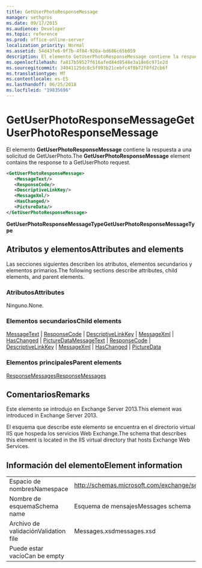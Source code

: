 ```yaml
---
title: GetUserPhotoResponseMessage
manager: sethgros
ms.date: 09/17/2015
ms.audience: Developer
ms.topic: reference
ms.prod: office-online-server
localization_priority: Normal
ms.assetid: 54d43fe6-9f7b-4f84-920a-bd686c65b059
description: El elemento GetUserPhotoResponseMessage contiene la respuesta a una solicitud de GetUserPhoto.
ms.openlocfilehash: fa817b59527f616afed84d8548e3a18e6c971e2d
ms.sourcegitcommit: 34041125dc8c5f993b21cebfc4f8b72f0fd2cb6f
ms.translationtype: MT
ms.contentlocale: es-ES
ms.lasthandoff: 06/25/2018
ms.locfileid: "19835696"
---
```

# <a name="getuserphotoresponsemessage"></a><span data-ttu-id="f7052-103">GetUserPhotoResponseMessage</span><span class="sxs-lookup"><span data-stu-id="f7052-103">GetUserPhotoResponseMessage</span></span>

<span data-ttu-id="f7052-104">El elemento **GetUserPhotoResponseMessage** contiene la respuesta a una solicitud de GetUserPhoto.</span><span class="sxs-lookup"><span data-stu-id="f7052-104">The **GetUserPhotoResponseMessage** element contains the response to a GetUserPhoto request.</span></span> 
  
```XML
<GetUserPhotoResponseMessage>
   <MessageText/>
   <ResponseCode/>
   <DescriptiveLinkKey/>
   <MessageXml/>
   <HasChanged/>
   <PictureData/>
</GetUserPhotoResponseMessage>
```

 <span data-ttu-id="f7052-105">**GetUserPhotoResponseMessageType**</span><span class="sxs-lookup"><span data-stu-id="f7052-105">**GetUserPhotoResponseMessageType**</span></span>
## <a name="attributes-and-elements"></a><span data-ttu-id="f7052-106">Atributos y elementos</span><span class="sxs-lookup"><span data-stu-id="f7052-106">Attributes and elements</span></span>

<span data-ttu-id="f7052-107">Las secciones siguientes describen los atributos, elementos secundarios y elementos primarios.</span><span class="sxs-lookup"><span data-stu-id="f7052-107">The following sections describe attributes, child elements, and parent elements.</span></span>
  
### <a name="attributes"></a><span data-ttu-id="f7052-108">Atributos</span><span class="sxs-lookup"><span data-stu-id="f7052-108">Attributes</span></span>

<span data-ttu-id="f7052-109">Ninguno.</span><span class="sxs-lookup"><span data-stu-id="f7052-109">None.</span></span>
  
### <a name="child-elements"></a><span data-ttu-id="f7052-110">Elementos secundarios</span><span class="sxs-lookup"><span data-stu-id="f7052-110">Child elements</span></span>

<span data-ttu-id="f7052-111">[MessageText](messagetext.md) | [ResponseCode](responsecode.md) | [DescriptiveLinkKey](descriptivelinkkey.md) | [MessageXml](messagexml.md) | [HasChanged](haschanged.md) | [PictureData](picturedata.md)</span><span class="sxs-lookup"><span data-stu-id="f7052-111">[MessageText](messagetext.md) | [ResponseCode](responsecode.md) | [DescriptiveLinkKey](descriptivelinkkey.md) | [MessageXml](messagexml.md) | [HasChanged](haschanged.md) | [PictureData](picturedata.md)</span></span>
  
### <a name="parent-elements"></a><span data-ttu-id="f7052-112">Elementos principales</span><span class="sxs-lookup"><span data-stu-id="f7052-112">Parent elements</span></span>

[<span data-ttu-id="f7052-113">ResponseMessages</span><span class="sxs-lookup"><span data-stu-id="f7052-113">ResponseMessages</span></span>](responsemessages.md)
  
## <a name="remarks"></a><span data-ttu-id="f7052-114">Comentarios</span><span class="sxs-lookup"><span data-stu-id="f7052-114">Remarks</span></span>

<span data-ttu-id="f7052-115">Este elemento se introdujo en Exchange Server 2013.</span><span class="sxs-lookup"><span data-stu-id="f7052-115">This element was introduced in Exchange Server 2013.</span></span>
  
<span data-ttu-id="f7052-116">El esquema que describe este elemento se encuentra en el directorio virtual IIS que hospeda los servicios Web Exchange.</span><span class="sxs-lookup"><span data-stu-id="f7052-116">The schema that describes this element is located in the IIS virtual directory that hosts Exchange Web Services.</span></span>
  
## <a name="element-information"></a><span data-ttu-id="f7052-117">Información del elemento</span><span class="sxs-lookup"><span data-stu-id="f7052-117">Element information</span></span>

|||
|:-----|:-----|
|<span data-ttu-id="f7052-118">Espacio de nombres</span><span class="sxs-lookup"><span data-stu-id="f7052-118">Namespace</span></span>  <br/> |http://schemas.microsoft.com/exchange/services/2006/messages  <br/> |
|<span data-ttu-id="f7052-119">Nombre de esquema</span><span class="sxs-lookup"><span data-stu-id="f7052-119">Schema name</span></span>  <br/> |<span data-ttu-id="f7052-120">Esquema de mensajes</span><span class="sxs-lookup"><span data-stu-id="f7052-120">Messages schema</span></span>  <br/> |
|<span data-ttu-id="f7052-121">Archivo de validación</span><span class="sxs-lookup"><span data-stu-id="f7052-121">Validation file</span></span>  <br/> |<span data-ttu-id="f7052-122">Messages.xsd</span><span class="sxs-lookup"><span data-stu-id="f7052-122">messages.xsd</span></span>  <br/> |
|<span data-ttu-id="f7052-123">Puede estar vacío</span><span class="sxs-lookup"><span data-stu-id="f7052-123">Can be empty</span></span>  <br/> ||
   

